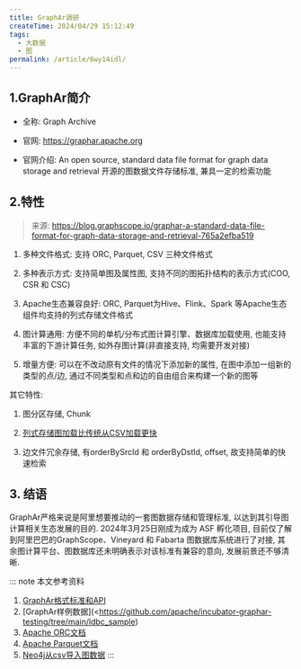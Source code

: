 ```yaml
---
title: GraphAr调研
createTime: 2024/04/29 15:12:49
tags:
  - 大数据
  - 图
permalink: /article/6wy14idl/
---
```

## 1.GraphAr简介

- 全称: Graph Archive

- 官网: <https://graphar.apache.org>

- 官网介绍: An open source, standard data file format for graph data storage and retrieval   开源的图数据文件存储标准, 兼具一定的检索功能

## 2.特性

>    来源: <https://blog.graphscope.io/graphar-a-standard-data-file-format-for-graph-data-storage-and-retrieval-765a2efba519>

1.  多种文件格式: 支持 ORC, Parquet, CSV  三种文件格式

2.  多种表示方式: 支持简单图及属性图, 支持不同的图拓扑结构的表示方式(COO, CSR 和 CSC)

3.  Apache生态兼容良好: ORC, Parquet为Hive、Flink、Spark 等Apache生态组件均支持的列式存储文件格式

4. 图计算通用: 方便不同的单机/分布式图计算引擎、数据库加载使用, 也能支持丰富的下游计算任务, 如外存图计算(非直接支持, 均需要开发对接)

5. 增量方便: 可以在不改动原有文件的情况下添加新的属性, 在图中添加一组新的类型的点/边, 通过不同类型和点和边的自由组合来构建一个新的图等

 其它特性: 


1. 图分区存储, Chunk

2. [列式存储图加载比传统从CSV加载更快](https://graphar.apache.org/docs/libraries/cpp/examples/graphscope#time-performance-results)

3. 边文件冗余存储, 有orderBySrcId 和 orderByDstId, offset, 故支持简单的快速检索


## 3. 结语

GraphAr严格来说是阿里想要推动的一套图数据存储和管理标准, 以达到其引导图计算相关生态发展的目的. 2024年3月25日刚成为成为 ASF 孵化项目, 目前仅了解到阿里巴巴的GraphScope、Vineyard 和 Fabarta 图数据库系统进行了对接, 其余图计算平台、图数据库还未明确表示对该标准有兼容的意向, 发展前景还不够清晰. 



::: note 本文参考资料
1. [GraphAr格式标准和API](https://graphar.apache.org/docs/specification/format)
2. [GraphAr样例数据](<https://github.com/apache/incubator-graphar-testing/tree/main/ldbc_sample)
3. [Apache ORC文档](https://orc.apache.org)
4. [Apache Parquet文档](https://parquet.apache.org/docs/)
5. [Neo4j从csv导入图数据](https://neo4j.com/docs/cypher-manual/current/clauses/load-csv/)
:::



